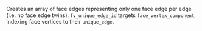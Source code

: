 Creates an array of face edges representing only one face edge per edge (i.e. no face edge twins). `fv_unique_edge_id` targets `face_vertex_component`, indexing face vertices to their `unique_edge`.